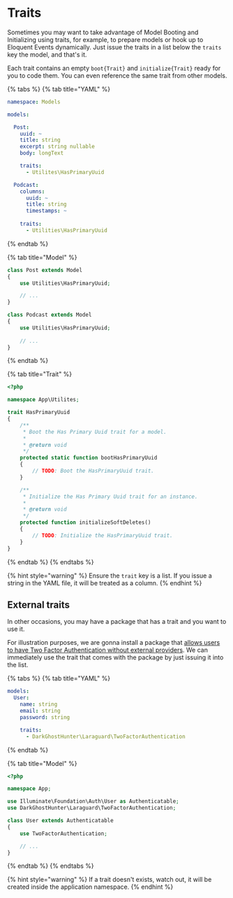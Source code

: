 # Traits

Sometimes you may want to take advantage of Model Booting and Initializing using traits, for example, to prepare models or hook up to Eloquent Events dynamically. Just issue the traits in a list below the `traits` key the model, and that's it.

Each trait contains an empty `boot{Trait}` and `initialize{Trait}` ready for you to code them. You can even reference the same trait from other models.

{% tabs %}
{% tab title="YAML" %}
```yaml
namespace: Models

models:

  Post:
    uuid: ~
    title: string
    excerpt: string nullable
    body: longText

    traits:
      - Utilites\HasPrimaryUuid

  Podcast:
    columns:
      uuid: ~
      title: string
      timestamps: ~
  
    traits:
      - Utilities\HasPrimaryUuid
```
{% endtab %}

{% tab title="Model" %}
```php
class Post extends Model
{
    use Utilities\HasPrimaryUuid;

    // ...
}

class Podcast extends Model
{
    use Utilities\HasPrimaryUuid;
 
    // ...
}
```
{% endtab %}

{% tab title="Trait" %}
```php
<?php

namespace App\Utilites;

trait HasPrimaryUuid
{
    /**
     * Boot the Has Primary Uuid trait for a model.
     *
     * @return void
     */
    protected static function bootHasPrimaryUuid
    {
        // TODO: Boot the HasPrimaryUuid trait.
    }

    /**
     * Initialize the Has Primary Uuid trait for an instance.
     *
     * @return void
     */
    protected function initializeSoftDeletes()
    {
        // TODO: Initialize the HasPrimaryUuid trait.
    }
}
```
{% endtab %}
{% endtabs %}

{% hint style="warning" %}
Ensure the `trait` key is a list. If you issue a string in the YAML file, it will be treated as a column.
{% endhint %}

## External traits

In other occasions, you may have a package that has a trait and you want to use it. 

For illustration purposes, we are gonna install a package that [allows users to have Two Factor Authentication without external providers](https://github.com/DarkGhostHunter/Laraguard). We can immediately use the trait that comes with the package by just issuing it into the list.

{% tabs %}
{% tab title="YAML" %}
```yaml
models:
  User:
    name: string
    email: string
    password: string

    traits:
      - DarkGhostHunter\Laraguard\TwoFactorAuthentication
```
{% endtab %}

{% tab title="Model" %}
```php
<?php

namespace App;

use Illuminate\Foundation\Auth\User as Authenticatable;
use DarkGhostHunter\Laraguard\TwoFactorAuthentication;

class User extends Authenticatable
{
    use TwoFactorAuthentication;

    // ...
}
```
{% endtab %}
{% endtabs %}

{% hint style="warning" %}
If a trait doesn't exists, watch out, it will be created inside the application namespace.
{% endhint %}

